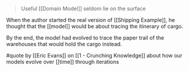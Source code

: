 > Useful [[Domain Model]] seldom lie on the surface

When the author started the real version of [[Shipping Example]], he thought that the [[model]] would be about tracing the itinerary of cargo.

By the end, the model had evolved to trace the paper trail of the warehouses that would hold the cargo instead.

#quote by [[Eric Evans]] on [[1 - Crunching Knowledge]] about how our models evolve over [[time]] through iterations